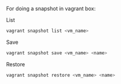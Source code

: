 For doing a snapshot in vagrant box:

List
```bash
vagrant snapshot list <vm_name>
```

Save
```bash
vagrant snapshot save <vm_name> <name>
```

Restore
```bash
vagrant snapshot restore <vm_name> <name>
```
